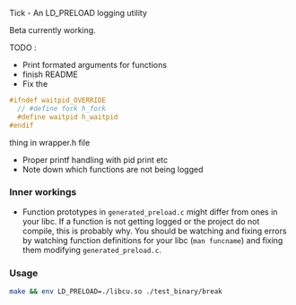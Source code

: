 Tick - An LD_PRELOAD logging utility

Beta currently working.

TODO : 
* Print formated arguments for functions
* finish README
* Fix the 
```C
#ifndef waitpid_OVERRIDE
  // #define fork h_fork
  #define waitpid h_waitpid
#endif
```
thing in wrapper.h file
* Proper printf handling with pid print etc
* Note down which functions are not being logged

### Inner workings

* Function prototypes in `generated_preload.c` might differ from ones in your libc. If a function is not getting logged or the project do not compile, this is probably why. You should be watching and fixing errors by watching function definitions for your libc (`man funcname`) and fixing them modifying `generated_preload.c`.

### Usage

```bash
make && env LD_PRELOAD=./libcu.so ./test_binary/break
```